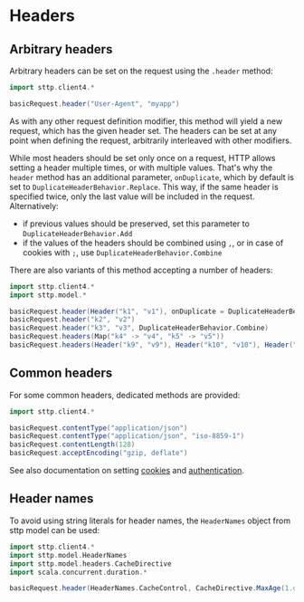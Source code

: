 # Headers

## Arbitrary headers

Arbitrary headers can be set on the request using the `.header` method:

```scala mdoc:compile-only
import sttp.client4.*

basicRequest.header("User-Agent", "myapp")
```

As with any other request definition modifier, this method will yield a new request, which has the given header set. The headers can be set at any point when defining the request, arbitrarily interleaved with other modifiers.

While most headers should be set only once on a request, HTTP allows setting a header multiple times, or with multiple values. That's why the `header` method has an additional parameter, `onDuplicate`, which by default is set to `DuplicateHeaderBehavior.Replace`. This way, if the same header is specified twice, only the last value will be included in the request. Alternatively:

* if previous values should be preserved, set this parameter to `DuplicateHeaderBehavior.Add`
* if the values of the headers should be combined using `,`, or in case of cookies with `;`, use `DuplicateHeaderBehavior.Combine`

There are also variants of this method accepting a number of headers:

```scala mdoc:compile-only
import sttp.client4.*
import sttp.model.*

basicRequest.header(Header("k1", "v1"), onDuplicate = DuplicateHeaderBehavior.Add)
basicRequest.header("k2", "v2")
basicRequest.header("k3", "v3", DuplicateHeaderBehavior.Combine)
basicRequest.headers(Map("k4" -> "v4", "k5" -> "v5"))
basicRequest.headers(Header("k9", "v9"), Header("k10", "v10"), Header("k11", "v11"))
```

## Common headers

For some common headers, dedicated methods are provided:

```scala mdoc:compile-only
import sttp.client4.*

basicRequest.contentType("application/json")
basicRequest.contentType("application/json", "iso-8859-1")
basicRequest.contentLength(128)
basicRequest.acceptEncoding("gzip, deflate")
```    

See also documentation on setting [cookies](cookies.md) and [authentication](authentication.md).

## Header names

To avoid using string literals for header names, the `HeaderNames` object from sttp model can be used:

```scala mdoc:compile-only
import sttp.client4.*
import sttp.model.HeaderNames
import sttp.model.headers.CacheDirective
import scala.concurrent.duration.*

basicRequest.header(HeaderNames.CacheControl, CacheDirective.MaxAge(1.day).toString)
```    